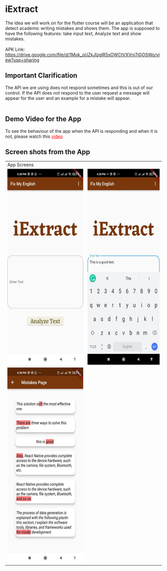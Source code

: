 # iExtract

The idea we will work on for the flutter course will be an application that detect academic writing mistakes and shows them.
The app is supposed to have the following features: take input text, Analyze text and show mistakes.
<br> <br>
APK Link: https://drive.google.com/file/d/1Muk_oUZkJlzglR5sOWCtVXVni7iGOSWo/view?usp=sharing

## Important Clarification
The API we are using does not respond sometimes and this is out of our control. If the API does not respond to the user request a message will appear for the user and an example for a mistake will appear.<br><br>


## Demo Video for the App
To see the behaviour of the app when the API is responding and when it is not, please watch this <a href="https://drive.google.com/file/d/1ZG5qzWwdV4mJ8syChYHtvy6IpPOgC0cT/view?usp=sharing" style="color:red !important">video</a> <br>

## Screen shots from the App

<table>
  <tr>
    <td>App Screens</td>
  </tr>
  <tr>
    <td><img src="/screenshots/photo5872711403654199572.jpg" width=300 height=630></td>
    <td><img src="/screenshots/photo5872711403654199570.jpg" width=300 height=630></td>
  </tr>
  <tr>
    <td><img src="/screenshots/photo5872711403654199569.jpg" width=300 height=630></td>
  </tr>
 </table>
